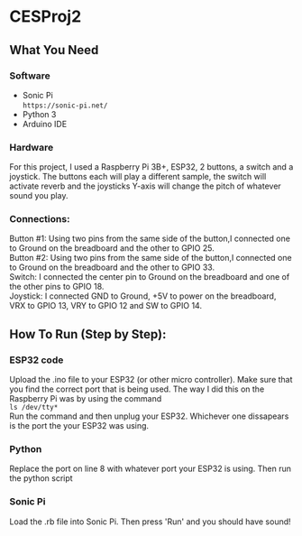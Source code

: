 # CESProj2

## What You Need 
### Software
- Sonic Pi<br />
`https://sonic-pi.net/`
- Python 3
- Arduino IDE<br />

### Hardware
For this project, I used a Raspberry Pi 3B+, ESP32, 2 buttons, a switch and a joystick. The buttons each will play a different sample, the switch will activate reverb and the joysticks Y-axis will change the pitch of whatever sound you play.
### Connections:
Button #1: Using two pins from the same side of the button,I connected one to Ground on the breadboard and the other to GPIO 25.<br/>
Button #2: Using two pins from the same side of the button,I connected one to Ground on the breadboard and the other to GPIO 33.<br/>
Switch: I connected the center pin to Ground on the breadboard and one of the other pins to GPIO 18.<br/>
Joystick: I connected GND to Ground, +5V to power on the breadboard, VRX to GPIO 13, VRY to GPIO 12 and SW to GPIO 14.<br/>
## How To Run (Step by Step):
### ESP32 code<br />
Upload the .ino file to your ESP32 (or other micro controller). Make sure that you find the correct port that is being used. The way I did this on the Raspberry Pi was by using the command <br/>
`ls /dev/tty*`<br/>
Run the command and then unplug your ESP32. Whichever one dissapears is the port the your ESP32 was using.
### Python
Replace the port on line 8 with whatever port your ESP32 is using. Then run the python script
### Sonic Pi
Load the .rb file into Sonic Pi. Then press 'Run' and you should have sound!

